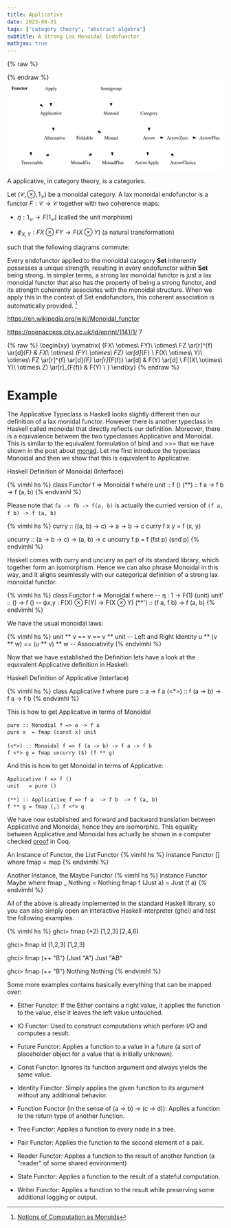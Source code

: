 ```yaml
---
title: Applicative
date: 2023-08-31
tags: ["category theory", "abstract algebra"]
subtitle: A Strong Lax Monoidal Endofunctor
mathjax: true
---
```



<!-- subtitle: A Lax Monoidal Endofunctor with Tensorial Strength -->


<!-- https://research-information.bris.ac.uk/ws/portalfiles/portal/177884475/algebra.pdf 15 -->

<!-- To minimize confusion, we use ‘lax monoidal functor with strength’ -->
<!-- to indicate the existence of tensorial strength, a broadcast operation of type A × F B → F (A × B), -->
<!-- and avoid the ambiguous term ‘strong lax monoidal functor’.) -->

{% raw %}
<script>
  MathJax = {
    loader: {
      load: ['[custom]/xypic.js'],
      paths: {custom: 'https://beuke.org/js'}
    },
    tex: {
      packages: {'[+]': ['xypic']}
    }
  };
</script>

<script id="MathJax-script" async src="https://cdn.jsdelivr.net/npm/mathjax@3.1.4/es5/tex-chtml-full.js"></script>
<!-- <script id="MathJax-script" async src="https://cdn.jsdelivr.net/npm/mathjax@3.1.4/es5/tex-svg-full.js"></script> -->

<script>
window.addEventListener('load', function() {
   document.querySelectorAll("mjx-xypic-object").forEach( (x) => (x.style.color = "var(--darkreader-text--text"));
   document.querySelectorAll("mjx-math > mjx-xypic > svg > g").forEach(x => x.setAttribute("stroke", "var(--darkreader-text--text"))
})
</script>

</style>
{% endraw %}

<br>
<img src="/images/functor.svg" onclick="window.open(this.src)">
<!-- The source as dot is next to image. Compile with: dot -Tsvg typeclasses.dot -o typeclasses.svg -->
<br>

A applicative, in category theory, is a categories.

<!-- Let $(\mathcal{C}, \otimes_{\mathcal{C}}, 1_{\mathcal{C}})$ and $(\mathcal{D}, \otimes_{\mathcal{D}}, 1_{\mathcal{D}})$ be two monoidal categories. A lax monoidal endofunctor between them is a functor $F : \mathcal{C} \rightarrow \mathcal{D}$ together with two coherence maps -->
Let $(\mathcal{C}, \otimes, 1_{\mathcal{C}})$ be a monoidal category. A lax monoidal endofunctor is a functor $F : \mathcal{C} \rightarrow \mathcal{C}$ together with two coherence maps:

<!-- * $\eta : 1_{\mathcal{D}} \rightarrow F(1_{\mathcal{C}})$ (called the unit morphism) -->
* $\eta : 1_{\mathcal{C}} \rightarrow F(1_{\mathcal{C}})$ (called the unit morphism)

* $\phi_{X,Y} : FX \otimes FY \rightarrow F(X \otimes Y)$ (a natural transformation)


<!-- Tensorial strength means that $\phi_{X,Y}$ is actually an isomorphism $FX \otimes FY \simeq F(X \otimes Y)$ -->

<!-- Within the framework of category theory, the notion of monoidal structure preservation connects to the concept of tensorial strength, thus a strong lax monoidal functor is another term for an applicative functor. Nonetheless, in Haskell, it is inherent that every functor possesses unambiguous strength in relation to the product. -->

<!-- , or in terms of [hom-sets](/hom-sets) $Hom_{C}(X,Y) \rightarrow Hom_{D}(F(X),F(Y))$, -->


such that the following diagrams commute:

<!-- https://arxiv.org/pdf/1406.4823.pdf 17 (strength}) -->

Every endofunctor applied to the monoidal category $\mathbf{Set}$ inherently possesses a unique strength, resulting in every endofunctor within $\mathbf{Set}$ being strong. In simpler terms, a strong lax monoidal functor is just a lax monoidal functor that also has the property of being a strong functor, and its strength coherently associates with the monoidal structure. When we apply this in the context of Set endofunctors, this coherent association is automatically provided. [^3]

https://en.wikipedia.org/wiki/Monoidal_functor

https://openaccess.city.ac.uk/id/eprint/1141/1/ 7

{% raw %}
\begin{xy}
\xymatrix{
(FX\ \otimes\ FY)\ \otimes\ FZ \ar[r]^{f} \ar[d]_{F} & FX\ \otimes\ (FY\ \otimes\ FZ) \ar[d]_{F} \\
F(X\ \otimes\ Y)\ \otimes\ FZ \ar[r]^{f} \ar[d]_{F} \ar[r]_{F(f)} \ar[d] & F(Y) \ar[d] \\
F((X\ \otimes\ Y)\ \otimes\ Z) \ar[r]_{F(f)} & F(Y) \\
}
\end{xy}
{% endraw %}

# Example


The Applicative Typeclass is Haskell looks slightly different then our definition of a lax monidal functor. However there is another typeclass in Haskell called monoidal that directly reflects our definition. Moreover, there is a equivalence between the two typeclasses Applicative and Monoidal. This is similar to the equivalent formulation of bind and >>= that we have shown in the post about [monad](/monad). Let me first introduce the typeclass Monoidal and then we show that this is equivalent to Applicative.


Haskell Definition of Monoidal (Interface)

{% vimhl hs %}
class Functor f => Monoidal f where
  unit :: f ()
  (**) :: f a  -> f b  -> f (a, b)
{% endvimhl %}

Please note that `fa -> fb -> f(a, b)` is actually the curried version of
`(f a, f b) -> f (a, b)`

{% vimhl hs %}
curry :: ((a, b) -> c) -> a -> b -> c
curry f x y = f (x, y)

uncurry :: (a -> b -> c) -> (a, b) -> c
uncurry f p =  f (fst p) (snd p)
{% endvimhl %}

Haskell comes with curry and uncurry as part of its standard library, which together form an isomorphism. Hence we can also phrase Monoidal in this way, and it aligns seamlessly with our categorical definition of a strong lax monoidal functor.

{% vimhl hs %}
class Functor f => Monoidal f where
-- η     : 1  -> F(1) (unit)
  unit' :: () -> f ()
-- ϕx,y  : F(X) ⊗ F(Y) -> F(X ⊗ Y)
  (**') :: (f a, f b)   -> f (a, b)
{% endvimhl %}


We have the usual monoidal laws:

{% vimhl hs %}
unit ** v == v == v ** unit    -- Left and Right Identity
u ** (v ** w) == (u ** v) ** w -- Associativity
{% endvimhl %}


Now that we have established the Definition lets have a look at the equivalent Applicative definition in Haskell:

Haskell Definition of Applicative (Interface)

{% vimhl hs %}
class Applicative f where
  pure :: a -> f a
  (<*>) :: f (a -> b) -> f a -> f b
{% endvimhl %}



This is how to get Applicative in terms of Monoidal
```
pure :: Monodial f => a -> f a
pure x  = fmap (const x) unit

(<*>) :: Monoidal f => f (a -> b) -> f a -> f b
f <*> g = fmap uncurry ($) (f ** g)
```

And this is how to get Monoidal in terms of Applicative:

```
Applicative f => f ()
unit   = pure ()

(**) :: Applicative f => f a  -> f b  -> f (a, b)
f ** g = fmap (,) f <*> g
```

We have now established and forward and backward translation between Applicative and Monoidal, hence they are isomorphic. This equality between Applicative and Monoidal has actually be shown in a computer checked [proof](https://stackoverflow.com/a/62959880) in Coq.

<!-- Require Import Coq.Program.Basics. -->
<!-- Require Import Coq.Init.Datatypes. -->
<!-- Require Import Coq.Init.Notations. -->

<!-- Notation "f ∘ g" := (compose f g). -->

<!-- Class Functor (F: Type -> Type) : Type := -->
<!--   { fmap : forall {x} {y}, (x->y) -> (F x->F y) -->
<!--   ; fmap_id : forall x, @fmap x x id = id -->
<!--   ; fmap_compose : forall {x} {y} {z} (f: y->z) (g: x->y) -->
<!--                      , fmap (f∘g) = fmap f ∘ fmap g -->
<!--   }. -->

<!-- Lemma fmap_twice {F} `{Functor F} {x} {y} {z} (f: y->z) (g: x->y) (xs: F x) -->
<!--                      : fmap (f∘g) xs = fmap f (fmap g xs). -->
<!-- Proof. -->
<!--   rewrite fmap_compose. now compute. -->
<!-- Qed. -->

<!-- Definition parallel {a} {b} {c} {d} (f: a->c) (g: b->d) -->
<!--   : (a*b) -> (c*d) := fun xy => match xy with -->
<!--                                 | (x,y) => (f x, g y) -->
<!--                                 end. -->

<!-- Notation "f *** g" := (parallel f g) (at level 40, left associativity). -->

<!-- Definition rassoc {a} {b} {c} : ((a*b)*c) -> (a*(b*c)) -->
<!--     := fun xyz => match xyz with | ((x,y),z) => (x,(y,z)) end. -->

<!-- Definition tt_ {a} (x:a) := (tt, x). -->
<!-- Definition _tt {a} (x:a) := (x, tt). -->

<!-- Class Monoidal F `{Functor F} : Type := -->
<!--   { funit : F unit -->
<!--   ; fzip : forall {a} {b}, F a -> F b -> F (a*b) -->
<!--   ; left_identity : forall {a} (v: F a) -->
<!--            , fzip funit v = fmap tt_ v -->
<!--   ; right_identity : forall {a} (v: F a) -->
<!--            , fzip v funit = fmap _tt v -->
<!--   ; associativity : forall {a} {b} {c} (u: F a) (v: F b) (w: F c) -->
<!--            , fzip u (fzip v w) = fmap rassoc (fzip (fzip u v) w) -->
<!--   ; naturality : forall {a} {b} {c} {d} -->
<!--                         (g: a->c) (h: b->d) (u: F a) (v: F b) -->
<!--            , fmap (g***h) (fzip u v) = fzip (fmap g u) (fmap h v) -->
<!--   }. -->

<!-- Notation "u ** v" := (fzip u v) (at level 40, left associativity). -->

<!-- Lemma naturalityL {F} `{Monoidal F} {a} {b} {c} -->
<!--                            (f: a->c) (u: F a) (v: F b) -->
<!--            : fmap (f***id) (fzip u v) = fzip (fmap f u) v. -->
<!-- Proof. -->
<!--   assert (v = fmap id v) as ->. { now rewrite fmap_id. } -->
<!--   rewrite <- naturality. -->
<!--   assert (v = fmap id v) as <-. { now rewrite fmap_id. } -->
<!--   now trivial. -->
<!-- Qed. -->
<!-- Lemma naturalityR {F} `{Monoidal F} {a} {b} {c} -->
<!--                            (f: b->c) (u: F a) (v: F b) -->
<!--            : fmap (id***f) (fzip u v) = fzip u (fmap f v). -->
<!-- Proof. -->
<!--   assert (u = fmap id u) as ->. { now rewrite fmap_id. } -->
<!--   rewrite <- naturality. -->
<!--   assert (u = fmap id u) as <-. { now rewrite fmap_id. } -->
<!--   now trivial. -->
<!-- Qed. -->

<!-- Definition to {a} {b} (y: a) (f: a->b) := f y. -->

<!-- Class Applicative F `{Functor F} : Type := -->
<!--   { pure : forall {a}, a -> F a -->
<!--   ; app : forall {a} {b}, F (a->b) -> F a -> F b -->
<!--   ; identity : forall {a} (v: F a) -->
<!--               , app (pure id) v = v -->
<!--   ; homomorphism : forall {a} {b} (f: a->b) (x: a) -->
<!--               , app (pure f) (pure x) = pure (f x) -->
<!--   ; interchange : forall {a} {b} (u: F (a->b)) (y: a) -->
<!--               , app u (pure y) = app (pure (to y)) u -->
<!--   ; composition : forall {a} {b} {c} -->
<!--                          (u: F (b->c)) (v: F (a->b)) (w: F a) -->
<!--               , app u (app v w) = app (app (app (pure compose) u) v) w -->
<!--   ; appFtor : forall {a} {b} (g: a->b) (x: F a) -->
<!--               , fmap g x = app (pure g) x -->
<!--   }. -->

<!-- Notation "fs <*> xs" := (app fs xs) (at level 40, left associativity). -->

<!-- Require Import Coq.Program.Tactics. -->
<!-- Require Import Coq.Logic.FunctionalExtensionality. -->

<!-- Definition apl {a} {b} (fx: (a->b)*a) -->
<!--    := match fx with |(f,x) => f x end. -->

<!-- Program Instance MonoidalIsApplicative {F} `{Monoidal F} -->
<!--     : Applicative F -->
<!--   := { pure := fun {a} (x: a) => fmap (const x) funit -->
<!--      ; app := fun {a} {b} (fs: F (a->b)) (xs: F a) -->
<!--               => fmap apl (fzip fs xs) }. -->
<!-- Next Obligation. (* identity *) -->
<!--   rewrite <- naturalityL. -->
<!--   rewrite -> left_identity. -->
<!--   repeat (rewrite <- fmap_twice). -->
<!--   rewrite -> fmap_id. -->
<!--   now compute. -->
<!-- Qed. -->
<!-- Next Obligation. (* homomorphism *) -->
<!--   rewrite <- naturality. -->
<!--   rewrite -> left_identity. -->
<!--   repeat (rewrite <- fmap_twice). -->
<!--   now compute. -->
<!-- Qed. -->
<!-- Next Obligation. (* interchange *) -->
<!--   rewrite <- naturalityL. -->
<!--   rewrite <- naturalityR. -->
<!--   repeat (rewrite <- fmap_twice). -->
<!--   rewrite -> right_identity. -->
<!--   rewrite -> left_identity. -->
<!--   repeat (rewrite <- fmap_twice). -->
<!--   now compute. -->
<!-- Qed. -->
<!-- Next Obligation. (* composition *) -->
<!--   rewrite <- naturalityR. -->
<!--   rewrite -> associativity. -->
<!--   repeat (rewrite <- naturalityL). -->
<!--   rewrite -> left_identity. -->
<!--   repeat (rewrite <- naturalityL). -->
<!--   repeat (rewrite <- fmap_twice). -->

<!--   f_equal.                      (*    This part is just about *) -->
<!--   unfold compose.                 (*  convincing Coq that two  *) -->
<!--   apply functional_extensionality. (* functions are equal, it  *) -->
<!--   intro x.                         (* has nothing to do with   *) -->
<!--   destruct x as ((btc, atb), a0). (*  applicative or monoidal  *) -->
<!--   now compute.                  (*    functors, specifically. *) -->
<!-- Qed. -->
<!-- Next Obligation. (* appFtor *) -->
<!--   rewrite <- naturalityL. -->
<!--   rewrite -> left_identity. -->
<!--   repeat (rewrite <- fmap_twice). -->
<!--   now compute. -->
<!-- Qed. -->


<!-- Lemma fmapPure {F} `{Applicative F} {a} {b} -->
<!--         (f: a->b) (x: a) : fmap f (pure x: F a) = pure (f x). -->
<!-- Proof. -->
<!--   rewrite -> appFtor. -->
<!--   now apply homomorphism. -->
<!-- Qed. -->

<!-- Lemma fmapBracket {F} `{Applicative F} {a} {b} {c} {d} -->
<!--       (f: c->d) (g: a->b->c) (xs: F a) (ys: F b) -->
<!--      : fmap f (fmap g xs<*>ys) = fmap (fun x y => f (g x y)) xs <*> ys. -->
<!-- Proof. -->
<!--   repeat (rewrite -> appFtor). -->
<!--   rewrite -> composition. -->
<!--   rewrite -> homomorphism. -->
<!--   rewrite -> composition. -->
<!--   repeat (rewrite -> homomorphism). -->
<!--   now compute. -->
<!-- Qed. -->

<!-- Lemma fmap_both {F} `{Applicative F} {a} {b} {c} {d} -->
<!--       (f: a->c->d) (g: b->c) (xs: F a) (ys: F b) -->
<!--      : fmap f xs <*> fmap g ys = fmap (fun x y => f x (g y)) xs <*> ys. -->
<!-- Proof. -->
<!--   repeat (rewrite -> appFtor). -->
<!--   rewrite -> composition. -->
<!--   repeat (rewrite <- appFtor). -->
<!--   rewrite <- fmap_twice. -->
<!--   rewrite -> interchange. -->
<!--   rewrite -> appFtor. -->
<!--   rewrite -> composition. -->
<!--   repeat (rewrite -> homomorphism). -->
<!--   rewrite <- appFtor. -->
<!--   now compute. -->
<!-- Qed. -->

<!-- Definition tup {a} {b} (x:a) (y:b) : (a*b) := (x,y). -->

<!-- Program Instance ApplicativeIsMonoidal {F} `{Applicative F} -->
<!--     : Monoidal F -->
<!--   := { funit := pure tt -->
<!--      ; fzip := fun {a} {b} (u: F a) (v: F b) -->
<!--                    => fmap tup u <*> v }. -->
<!-- Next Obligation. (* left_identity *) -->
<!--   repeat (rewrite -> appFtor). -->
<!--   rewrite -> homomorphism. -->
<!--   now compute. -->
<!-- Qed. -->
<!-- Next Obligation. (* right_identity *) -->
<!--   repeat (rewrite -> appFtor). -->
<!--   rewrite -> interchange. -->
<!--   rewrite -> composition. -->
<!--   repeat (rewrite -> homomorphism). -->
<!--   now compute. -->
<!-- Qed. -->
<!-- Next Obligation. (* associativity *) -->
<!--   repeat (rewrite -> fmapBracket). -->
<!--   rewrite -> composition. -->
<!--   repeat (rewrite <- appFtor). -->
<!--   rewrite <- fmap_twice. -->
<!--   rewrite -> fmap_both. -->
<!--   now compute. -->
<!-- Qed. -->
<!-- Next Obligation. (* naturality *) -->
<!--   rewrite -> fmap_both. -->
<!--   rewrite <- fmap_twice. -->
<!--   rewrite -> fmapBracket. -->
<!--   now compute. -->
<!-- Qed. -->

<!-- Compiled with Coq 8.9.1. -->


<!-- ``` -->
<!-- -- pure id <*> v == v == v <*> pure id -- Left and Right Identity -->
<!-- -- u <*> (v <*> w) = pure (.) <*> u <*> v <*> w --- Composition. -->
<!-- ``` -->



<!-- The following condition must always hold: -->

<!-- {% vimhl hs %} -->
<!-- pure id <*> v = v                            -- Identity -->
<!-- pure f <*> pure x = pure (f x)               -- Homomorphism -->
<!-- u <*> pure y = pure ($ y) <*> u              -- Interchange -->
<!-- pure (.) <*> u <*> v <*> w = u <*> (v <*> w) -- Composition -->
<!-- {% endvimhl %} -->

An Instance of Functor, the List Functor
{% vimhl hs %}
instance Functor [] where
    fmap = map
{% endvimhl %}

Another Instance, the Maybe Functor
{% vimhl hs %}
instance  Functor Maybe  where
    fmap _ Nothing       = Nothing
    fmap f (Just a)      = Just (f a)
{% endvimhl %}

All of the above is already implemented in the standard Haskell library, so you can also simply open an interactive Haskell interpreter (ghci) and test the following examples.

{% vimhl hs %}
ghci> fmap (*2) [1,2,3]
[2,4,6]

ghci> fmap id [1,2,3]
[1,2,3]

ghci> fmap (++ "B") (Just "A")
Just "AB"

ghci> fmap (++ "B") Nothing
Nothing
{% endvimhl %}

Some more examples contains basically everything that can be mapped over:

* Either Functor: If the Either contains a right value, it applies the function to the value, else it leaves the left value untouched.

* IO Functor: Used to construct computations which perform I/O and computes a result.
* Future Functor: Applies a function to a value in a future (a sort of placeholder object for a value that is initially unknown).
* Const Functor: Ignores its function argument and always yields the same value.
* Identity Functor: Simply applies the given function to its argument without any additional behavior.
* Function Functor (in the sense of (a -> b) -> (c -> d)): Applies a function to the return type of another function.
* Tree Functor: Applies a function to every node in a tree.
* Pair Functor: Applies the function to the second element of a pair.
* Reader Functor: Applies a function to the result of another function (a "reader" of some shared environment)
* State Functor: Applies a function to the result of a stateful computation.
* Writer Functor: Applies a function to the result while preserving some additional logging or output.


[^1]: [Functor in ncatlab](https://ncatlab.org/nlab/show/functor#definition)
[^2]: [Typeclassopedia](https://wiki.haskell.org/Typeclassopedia)
[^3]: [Notions of Computation as Monoids](https://arxiv.org/pdf/1406.4823.pdf)
